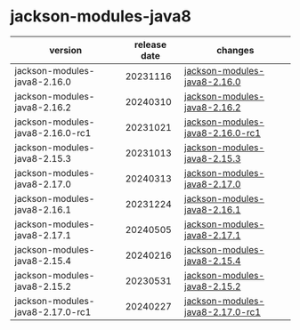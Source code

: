 # jackson-modules-java8

|             version              | release date |                                      changes                                       |
|----------------------------------|--------------|------------------------------------------------------------------------------------|
| jackson-modules-java8-2.16.0     | 20231116     | [jackson-modules-java8-2.16.0](./jackson-modules-java8-2.16.0-20231116.md)         |
| jackson-modules-java8-2.16.2     | 20240310     | [jackson-modules-java8-2.16.2](./jackson-modules-java8-2.16.2-20240310.md)         |
| jackson-modules-java8-2.16.0-rc1 | 20231021     | [jackson-modules-java8-2.16.0-rc1](./jackson-modules-java8-2.16.0-rc1-20231021.md) |
| jackson-modules-java8-2.15.3     | 20231013     | [jackson-modules-java8-2.15.3](./jackson-modules-java8-2.15.3-20231013.md)         |
| jackson-modules-java8-2.17.0     | 20240313     | [jackson-modules-java8-2.17.0](./jackson-modules-java8-2.17.0-20240313.md)         |
| jackson-modules-java8-2.16.1     | 20231224     | [jackson-modules-java8-2.16.1](./jackson-modules-java8-2.16.1-20231224.md)         |
| jackson-modules-java8-2.17.1     | 20240505     | [jackson-modules-java8-2.17.1](./jackson-modules-java8-2.17.1-20240505.md)         |
| jackson-modules-java8-2.15.4     | 20240216     | [jackson-modules-java8-2.15.4](./jackson-modules-java8-2.15.4-20240216.md)         |
| jackson-modules-java8-2.15.2     | 20230531     | [jackson-modules-java8-2.15.2](./jackson-modules-java8-2.15.2-20230531.md)         |
| jackson-modules-java8-2.17.0-rc1 | 20240227     | [jackson-modules-java8-2.17.0-rc1](./jackson-modules-java8-2.17.0-rc1-20240227.md) |


